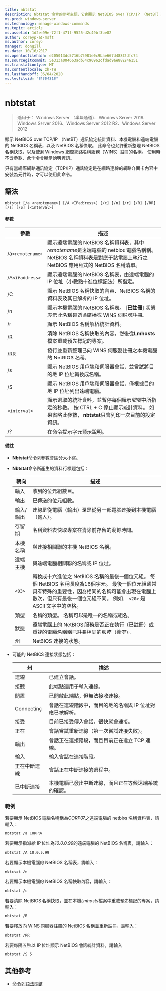 ```yaml
---
title: nbtstat
description: Nbtstat 命令的參考主題，它會顯示 NetBIOS over TCP/IP （NetBT）通訊協定統計資料、本機電腦和遠端電腦的 NetBIOS 名稱表，以及 NetBIOS 名稱快取。
ms.prod: windows-server
ms.technology: manage-windows-commands
ms.topic: article
ms.assetid: 1d2ea99e-72f1-471f-9525-d2c49bf3be82
author: coreyp-at-msft
ms.author: coreyp
manager: dongill
ms.date: 10/16/2017
ms.openlocfilehash: e205013dc5716b76981e0c9bae667d48802dfc74
ms.sourcegitcommit: 5e313a004663adb54c90962cfdad9ae889246151
ms.translationtype: MT
ms.contentlocale: zh-TW
ms.lasthandoff: 06/04/2020
ms.locfileid: "84354318"
---
```

# <a name="nbtstat"></a>nbtstat

> 適用于： Windows Server （半年通道）、Windows Server 2019、Windows Server 2016、Windows Server 2012 R2、Windows Server 2012

顯示 NetBIOS over TCP/IP （NetBT）通訊協定統計資料、本機電腦和遠端電腦的 NetBIOS 名稱表，以及 NetBIOS 名稱快取。 此命令也允許重新整理 NetBIOS 名稱快取，以及使用 Windows 網際網路名稱服務（WINS）註冊的名稱。 使用時不含參數，此命令會顯示說明資訊。

只有當網際網路通訊協定（TCP/IP）通訊協定是在網路連線的網路介面卡內容中安裝為元件時，才可以使用此命令。

## <a name="syntax"></a>語法

```
nbtstat [/a <remotename>] [/A <IPaddress>] [/c] [/n] [/r] [/R] [/RR] [/s] [/S] [<interval>]
```

#### <a name="parameters"></a>參數

| 參數 | 描述 |
| --------- | ----------- |
| /a`<remotename>` | 顯示遠端電腦的 NetBIOS 名稱資料表，其中*remotename*是遠端電腦的 netbios 電腦名稱稱。 NetBIOS 名稱資料表是對應于該電腦上執行之 NetBIOS 應用程式的 NetBIOS 名稱清單。 |
| /A`<IPaddress>` | 顯示遠端電腦的 NetBIOS 名稱表，由遠端電腦的 IP 位址（小數點十進位標記法）所指定。 |
| /C | 顯示 NetBIOS 名稱快取的內容、NetBIOS 名稱的資料表及其已解析的 IP 位址。 |
| /n | 顯示本機電腦的 NetBIOS 名稱表。 [**已註冊**] 狀態表示此名稱是透過廣播或 WINS 伺服器註冊。 |
| /r | 顯示 NetBIOS 名稱解析統計資料。 |
| /R | 清除 NetBIOS 名稱快取的內容，然後從**Lmhosts**檔案重載預先標記的專案。 |
| /RR | 發行並重新整理已向 WINS 伺服器註冊之本機電腦的 NetBIOS 名稱。 |
| /s | 顯示 NetBIOS 用戶端和伺服器會話，並嘗試將目的地 IP 位址轉換成名稱。 |
| /S | 顯示 NetBIOS 用戶端和伺服器會話，僅根據目的地 IP 位址列出遠端電腦。 |
| `<interval>` | 顯示選取的統計資料，並暫停每個顯示*間隔*中所指定的秒數。 按 CTRL + C 停止顯示統計資料。 如果省略此參數， **nbtstat**只會列印一次目前的設定資訊。 |
| /? | 在命令提示字元顯示說明。 |

#### <a name="remarks"></a>備註

- **Nbtstat**命令列參數會區分大小寫。

- **Nbtstat**命令所產生的資料行標題包括：

    | 朝向 | 描述 |
    | ------- | ----------- |
    | 輸入 | 收到的位元組數目。 |
    | 輸出 | 已傳送的位元組數。 |
    | 輸入/輸出 | 連線是從電腦（輸出）還是從另一部電腦連接到本機電腦（輸入）。 |
    | 存留期 | 名稱資料表快取專案在清除前存留的剩餘時間。 |
    | 本機名稱 | 與連接相關聯的本機 NetBIOS 名稱。 |
    | 遠端主機 | 與遠端電腦相關聯的名稱或 IP 位址。 |
    | `<03>` | 轉換成十六進位之 NetBIOS 名稱的最後一個位元組。 每個 NetBIOS 名稱長度為16個字元。 最後一個位元組通常具有特殊的重要性，因為相同的名稱可能會出現在電腦上數次，但只有最後一個位元組不同。 例如， `<20>` 是 ASCII 文字中的空格。 |
    | 類型 | 名稱的類型。 名稱可以是唯一的名稱或組名。 |
    | 狀態 | 遠端電腦上的 NetBIOS 服務是否正在執行（已註冊）或重複的電腦名稱稱已註冊相同的服務（衝突）。 |
    | 州 | NetBIOS 連接的狀態。 |

- 可能的 NetBIOS 連接狀態包括：

    | 州 | 描述 |
    | ------- | ----------- |
    | 連線 | 已建立會話。 |
    | 接聽 | 此端點適用于輸入連線。 |
    | 閒置 | 已開啟此端點，但無法接收連接。 |
    | Connecting | 會話在連線階段中，而目的地的名稱與 IP 位址對應已被解析。 |
    | 接受 | 目前已接受傳入會話，很快就會連接。 |
    | 正在 | 會話嘗試重新連線（第一次嘗試連接失敗）。 |
    | 輸出 | 會話正在連接階段，而且目前正在建立 TCP 連線。 |
    | 輸入 | 輸入會話在連接階段。 |
    | 正在中斷連線 | 會話正在中斷連接的過程中。 |
    | 已中斷連接 | 本機電腦已發出中斷連線，而且正在等候遠端系統的確認。 |

### <a name="examples"></a>範例

若要顯示 NetBIOS 電腦名稱稱為*CORP07*之遠端電腦的 netbios 名稱資料表，請輸入：

```
nbtstat /a CORP07
```

若要顯示指派給 IP 位址為*10.0.0.99*的遠端電腦的 NetBIOS 名稱表，請輸入：

```
nbtstat /A 10.0.0.99
```

若要顯示本機電腦的 NetBIOS 名稱表，請輸入：

```
nbtstat /n
```

若要顯示本機電腦的 NetBIOS 名稱快取內容，請輸入：

```
nbtstat /c
```

若要清除 NetBIOS 名稱快取，並在本機*Lmhosts*檔案中重載預先標記的專案，請輸入：

```
nbtstat /R
```

若要釋放向 WINS 伺服器註冊的 NetBIOS 名稱並重新註冊，請輸入：

```
nbtstat /RR
```

若要每隔五秒以 IP 位址顯示 NetBIOS 會話統計資料，請輸入：

```
nbtstat /S 5
```

## <a name="additional-references"></a>其他參考

- [命令列語法關鍵](command-line-syntax-key.md)
